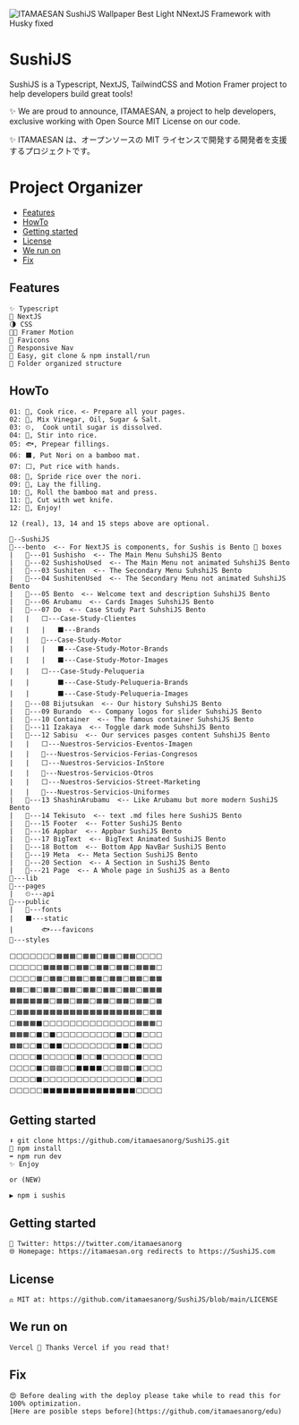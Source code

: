 ![ITAMAESAN SushiJS Wallpaper Best Light NNextJS Framework with Husky fixed](https://user-images.githubusercontent.com/5947268/185643867-81854585-1f24-470e-9836-2a8b9c62c8dd.png)

# SushiJS

SushiJS is a Typescript, NextJS, TailwindCSS and Motion Framer project to help developers build great tools!

✨ We are proud to announce, ITAMAESAN, a project to help developers, exclusive working with Open Source MIT License on our code.

✨ ITAMAESAN は、オープンソースの MIT ライセンスで開発する開発者を支援するプロジェクトです。

# Project Organizer

- [Features](#features)
- [HowTo](#HowTo)
- [Getting started](#getting-started)
- [License](#license)
- [We run on](#we-run-on)
- [Fix](#Fix)

## Features

    ✨ Typescript
    📘 NextJS
    🌗 CSS
    😶‍🌫️ Framer Motion
    🦄 Favicons
    📱 Responsive Nav
    🍱 Easy, git clone & npm install/run
    🎉 Folder organized structure

## HowTo

    01: 🍚, Cook rice. <- Prepare all your pages.
    02: 🧂, Mix Vinegar, Oil, Sugar & Salt.
    03: ⏲,  Cook until sugar is dissolved.
    04: 🥣, Stir into rice.
    05: 🐟, Prepear fillings.
    06: ⬛️, Put Nori on a bamboo mat.
    07: ⬜️, Put rice with hands.
    08: 🔲, Spride rice over the nori.
    09: 🥓, Lay the filling.
    10: 🎋, Roll the bamboo mat and press.
    11: 🔪, Cut with wet knife.
    12: 🍣, Enjoy!

    12 (real), 13, 14 and 15 steps above are optional.

    🍣--SushiJS
    🍱---bento  <-- For NextJS is components, for Sushis is Bento 🍱 boxes
    |   🍱---01 Sushisho  <-- The Main Menu SuhshiJS Bento
    |   🍱---02 SushishoUsed  <-- The Main Menu not animated SuhshiJS Bento
    |   🍱---03 Sushiten  <-- The Secondary Menu SuhshiJS Bento
    |   🍱---04 SushitenUsed  <-- The Secondary Menu not animated SuhshiJS Bento
    |   🍱---05 Bento  <-- Welcome text and description SuhshiJS Bento
    |   🍱---06 Arubamu  <-- Cards Images SuhshiJS Bento
    |   🍱---07 Do  <-- Case Study Part SuhshiJS Bento
    |   |   ⬜️---Case-Study-Clientes
    |   |   |   ⬛️---Brands
    |   |   🔲---Case-Study-Motor
    |   |   |   ⬛️---Case-Study-Motor-Brands
    |   |   |   ⬛️---Case-Study-Motor-Images
    |   |   ⬜️---Case-Study-Peluqueria
    |   |       ⬛️---Case-Study-Peluqueria-Brands
    |   |       ⬛️---Case-Study-Peluqueria-Images
    |   🍱---08 Bijutsukan  <-- Our history SuhshiJS Bento
    |   🍱---09 Burando  <-- Company logos for slider SuhshiJS Bento
    |   🍱---10 Container  <-- The famous container SuhshiJS Bento
    |   🍱---11 Izakaya  <-- Toggle dark mode SuhshiJS Bento
    |   🍱---12 Sabisu  <-- Our services pasges content SuhshiJS Bento
    |   |   ⬜️---Nuestros-Servicios-Eventos-Imagen
    |   |   🔲---Nuestros-Servicios-Ferias-Congresos
    |   |   ⬜️---Nuestros-Servicios-InStore
    |   |   🔲---Nuestros-Servicios-Otros
    |   |   ⬜️---Nuestros-Servicios-Street-Marketing
    |   |   🔲---Nuestros-Servicios-Uniformes
    |   🍱---13 ShashinArubamu  <-- Like Arubamu but more modern SushiJS Bento
    |   🍱---14 Tekisuto  <-- text .md files here SushiJS Bento
    |   🍱---15 Footer  <-- Fotter SushiJS Bento
    |   🍱---16 Appbar  <-- Appbar SushiJS Bento
    |   🍱---17 BigText  <-- BigText Animated SushiJS Bento
    |   🍱---18 Bottom  <-- Bottom App NavBar SushiJS Bento
    |   🍱---19 Meta  <-- Meta Section SushiJS Bento
    |   🍱---20 Section  <-- A Section in SushiJS Bento
    |   🍱---21 Page  <-- A Whole page in SushiJS as a Bento
    🧂---lib
    🍚---pages
    |   ⏲---api
    🎋---public
    |   🥓---fonts
    |   ⬛️---static
    |       🐟---favicons
    🔪---styles

    ⬜⬜⬜⬜⬜⬜⬜🟧🟧🟧⬜🟧🟧⬜🟧🟧⬜🟧🟧⬜⬜⬜⬜
    ⬜⬜⬜⬜⬜🟧🟧🟧🟧⬜🟧🟧⬜🟧🟧⬜🟧🟧⬜🟧🟧🟧⬜
    ⬜⬜⬜⬜🟧⬜🟧🟧⬜🟧🟧⬜🟧🟧⬜🟧🟧⬜🟧🟧⬜🟧🟧
    🟧🟧⬜🟧⬜🟧🟧⬜🟧🟧⬜🟧🟧⬜🟧🟧⬜🟧🟧⬜🟧🟧🟧
    🟧🟧🟧🟧🟧🟧⬜🟧🟧⬜🟧🟧⬜🟧🟧⬜🟧🟧⬜🟧🟧⬜🟧
    ⬜🟧🟧🟧🟧🟧🟧🟧🟧🟧🟧🟧🟧🟧🟧🟧🟧🟧🟧🟧⬜🟧🟧
    ⬜🟧🟧🟧⬛⬜⬜⬜⬜⬜⬜⬜⬜⬜⬜⬜⬜⬜⬜🟧🟧🟧⬜
    🟧🟧🟧⬜⬛⬜⬛⬜⬜⬜⬜⬜⬜⬜⬜⬜⬛⬜⬜⬛⬜⬜⬜
    🟧🟧⬜⬜⬛⬜⬛⬛⬜⬜⬜⬜⬜⬜⬜⬜⬛⬛⬜⬛⬜⬜⬜
    ⬜⬜⬜⬜⬛⬜⬜⬜⬜⬜⬛⬜⬜⬛⬜⬜⬜⬜⬜⬛⬜⬜⬜
    ⬜⬜⬜⬜⬛⬜🟪🟪⬜⬜⬛⬛⬛⬛⬜⬜🟪🟪⬜⬛⬜⬜⬜
    ⬜⬜⬜⬜⬛⬜⬜⬜⬜⬜⬜⬜⬜⬜⬜⬜⬜⬜⬜⬛⬜⬜⬜
    ⬜⬜⬜⬜⬜⬛⬛⬛⬛⬛⬛⬛⬛⬛⬛⬛⬛⬛⬛⬜⬜⬜⬜

## Getting started

    ⬇️ git clone https://github.com/itamaesanorg/SushiJS.git
    🔄 npm install
    ➡️ npm run dev
    ✨ Enjoy
    
    or (NEW)
    
    ▶️ npm i sushis

## Getting started

    🐣 Twitter: https://twitter.com/itamaesanorg
    🌐 Homepage: https://itamaesan.org redirects to https://SushiJS.com

## License

    ⚖️ MIT at: https://github.com/itamaesanorg/SushiJS/blob/main/LICENSE

## We run on

    Vercel 🍣 Thanks Vercel if you read that!

## Fix

    😍 Before dealing with the deploy please take while to read this for 100% optimization.
    [Here are posible steps before](https://github.com/itamaesanorg/edu)

